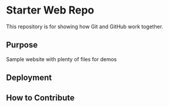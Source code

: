 # Starter Web Repo

This repository is for showing how Git and GitHub work together.

## Purpose

Sample website with plenty of files for demos

## Deployment

## How to Contribute 